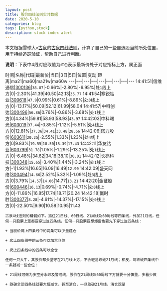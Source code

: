 ```yaml
---
layout: post
title: 股价四线法则实时数据
date: 2020-5-10
categories: blog
tags: [python,stock]
description: stock index alert
---
```



本文根据雪球大v[古泉](https://xueqiu.com/u/7148646888)的[古泉四线法则](https://xueqiu.com/7148646888/130498192)，计算了自己的一些自选股当前所处位置，用于持续追踪验证，帮助自己进行判断。

**说明**：下表中4线对应取值为`红色`表示最新价处于对应指标上方，属正面

时间|名称|代码|最新价|当日|3日|5日|位置|变动|距离|ma21|ma60|ma21w|ma60w
---|---|---|---|---|---|---|---|---
14:41:51|信维通信|[300136](https://xueqiu.com/S/SZ300136)|`38.87`|-0.66%|-2.80%|-6.95%|处`1`线上方|0|-2.30%|41.39|40.50|42.13|`35.77`
14:41:54|寒锐钴业|[300618](https://xueqiu.com/S/SZ300618)|`47.9`|0.99%|0.61%|-8.89%|处`0`线上方|0|-13.17%|50.09|52.12|61.99|58.04
14:41:57|中科创达|[300496](https://xueqiu.com/S/SZ300496)|`56.86`|0.76%|-0.86%|-3.68%|处`1`线上方|0|4.34%|59.81|58.93|58.93|`43.97`
14:42:03|中科曙光|[603019](https://xueqiu.com/S/SH603019)|`37.44`|-0.85%|-1.12%|-5.51%|处`4`线上方|0|12.81%|`37.36`|`34.41`|`33.48`|`28.66`
14:42:06|诺力股份|[603611](https://xueqiu.com/S/SH603611)|`20.25`|-2.55%|1.33%|1.23%|处`4`线上方|0|9.83%|`19.55`|`18.50`|`18.39`|`17.43`
14:42:11|华友钴业|[603799](https://xueqiu.com/S/SH603799)|`31.78`|1.05%|-1.29%|-13.25%|处`1`线上方|0|-6.48%|34.62|34.18|38.10|`30.01`
14:42:12|长亮科技|[300348](https://xueqiu.com/S/SZ300348)|`15.65`|-3.40%|1.44%|-3.24%|处`1`线上方|-1|1.93%|16.65|16.09|16.49|`12.90`
14:42:09|盛天网络|[300494](https://xueqiu.com/S/SZ300494)|`14.66`|2.52%|5.32%|-1.09%|处`3`线上方|0|3.79%|`14.57`|`14.06`|14.77|`13.21`
14:42:20|金证股份|[600446](https://xueqiu.com/S/SH600446)|`16.13`|0.69%|-0.74%|-4.71%|处`0`线上方|0|-11.86%|16.85|17.74|18.71|20.24
14:42:18|赢时胜|[300377](https://xueqiu.com/S/SZ300377)|`8.28`|-4.61%|-14.37%|-17.15%|处`0`线上方|0|-22.50%|9.90|10.58|10.95|11.43

```
古泉4线法则的精髓如下。抓住21日线、60日线、21周线及60周线等四条线，外加21月线，任何一只股票上涨都要穿过这四条线，任何一只股票要想爆雷也要先下穿过这四条线：

+ 当股价爬上四条线中的两条可以少量建仓

+ 爬上四条线中的三条可以加大仓位

+ 爬上四条线中的四条可以全仓

任何一只大牛，其股价都会坚守在21月线上方，不会轻易跌破21月线；相反，每跌破四条线中一条就减一些仓位：

+ 21周线可做为多空分水岭及警戒线，股价在21周线及60周线下方就要十分慎重，多看少做

+ 跌破全部四条线就要大幅减仓，甚至清仓，一旦跌破21月线，清仓观望
```
